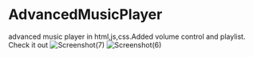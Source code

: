 # AdvancedMusicPlayer
advanced music player in html,js,css.Added volume control and playlist. Check it out
![Screenshot(7)](https://github.com/Takundanashe/AdvancedMusicPlayer/assets/116207324/cad92353-e2fe-4448-83c0-39ce44511d35)
![Screenshot(6)](https://github.com/Takundanashe/AdvancedMusicPlayer/assets/116207324/177a038a-556f-40db-928e-9d739246f747)
